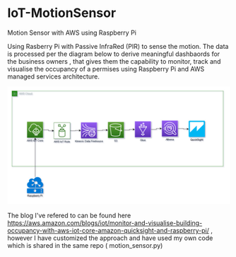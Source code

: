 # IoT-MotionSensor
Motion Sensor with AWS using Raspberry Pi 

Using Rasberry Pi with Passive InfraRed (PIR) to sense the motion. The data is processed per the diagram below to derive meaningful dashbaords for the business owners , that gives them the capability to monitor, track and visualise the occupancy of a permises using Raspberry Pi and AWS managed services architecture. 

![High Lebel Schematic](https://github.com/mayanknauni/IoT-MotionSensor/blob/main/IoT-MotionDetector(1).jpg)


The blog I've refered to can be found here https://aws.amazon.com/blogs/iot/monitor-and-visualise-building-occupancy-with-aws-iot-core-amazon-quicksight-and-raspberry-pi/ , however I have customized the approach and have used my own code which is shared in the same repo ( motion_sensor.py)